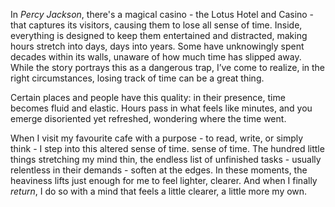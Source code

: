In *Percy Jackson*, there's a magical casino - the Lotus Hotel and Casino - that captures its visitors, causing them to lose all sense of time. Inside, everything is designed to keep them entertained and distracted, making hours stretch into days, days into years. Some have unknowingly spent decades within its walls, unaware of how much time has slipped away. While the story portrays this as a dangerous trap, I’ve come to realize, in the right circumstances, losing track of time can be a great thing.

Certain places and people have this quality: in their presence, time becomes fluid and elastic. Hours pass in what feels like minutes, and you emerge disoriented yet refreshed, wondering where the time went.

When I visit my favourite cafe with a purpose - to read, write, or simply think - I step into this altered sense of time. sense of time. The hundred little things stretching my mind thin, the endless list of unfinished tasks - usually relentless in their demands - soften at the edges. 
In these moments, the heaviness lifts just enough for me to feel lighter, clearer. And when I finally *return*, I do so with a mind that feels a little clearer, a little more my own.
